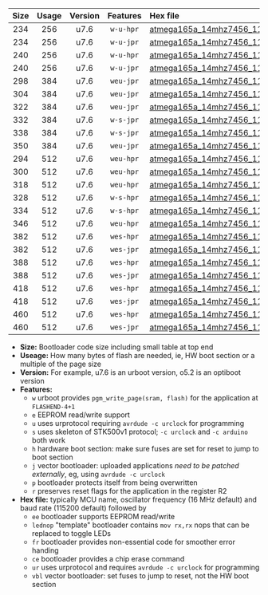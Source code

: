 |Size|Usage|Version|Features|Hex file|
|:-:|:-:|:-:|:-:|:--|
|234|256|u7.6|`w-u-hpr`|[atmega165a_14mhz7456_115200bps_ur.hex](https://raw.githubusercontent.com/stefanrueger/urboot/main/atmega165a_14mhz7456_115200bps_ur.hex)|
|234|256|u7.6|`w-u-jpr`|[atmega165a_14mhz7456_115200bps_ur_vbl.hex](https://raw.githubusercontent.com/stefanrueger/urboot/main/atmega165a_14mhz7456_115200bps_ur_vbl.hex)|
|240|256|u7.6|`w-u-hpr`|[atmega165a_14mhz7456_115200bps_lednop_ur.hex](https://raw.githubusercontent.com/stefanrueger/urboot/main/atmega165a_14mhz7456_115200bps_lednop_ur.hex)|
|240|256|u7.6|`w-u-jpr`|[atmega165a_14mhz7456_115200bps_lednop_ur_vbl.hex](https://raw.githubusercontent.com/stefanrueger/urboot/main/atmega165a_14mhz7456_115200bps_lednop_ur_vbl.hex)|
|298|384|u7.6|`weu-jpr`|[atmega165a_14mhz7456_115200bps_ee_ur_vbl.hex](https://raw.githubusercontent.com/stefanrueger/urboot/main/atmega165a_14mhz7456_115200bps_ee_ur_vbl.hex)|
|304|384|u7.6|`weu-jpr`|[atmega165a_14mhz7456_115200bps_ee_lednop_ur_vbl.hex](https://raw.githubusercontent.com/stefanrueger/urboot/main/atmega165a_14mhz7456_115200bps_ee_lednop_ur_vbl.hex)|
|322|384|u7.6|`weu-jpr`|[atmega165a_14mhz7456_115200bps_ee_lednop_fr_ur_vbl.hex](https://raw.githubusercontent.com/stefanrueger/urboot/main/atmega165a_14mhz7456_115200bps_ee_lednop_fr_ur_vbl.hex)|
|332|384|u7.6|`w-s-jpr`|[atmega165a_14mhz7456_115200bps_vbl.hex](https://raw.githubusercontent.com/stefanrueger/urboot/main/atmega165a_14mhz7456_115200bps_vbl.hex)|
|338|384|u7.6|`w-s-jpr`|[atmega165a_14mhz7456_115200bps_lednop_vbl.hex](https://raw.githubusercontent.com/stefanrueger/urboot/main/atmega165a_14mhz7456_115200bps_lednop_vbl.hex)|
|350|384|u7.6|`weu-jpr`|[atmega165a_14mhz7456_115200bps_ee_lednop_fr_ce_ur_vbl.hex](https://raw.githubusercontent.com/stefanrueger/urboot/main/atmega165a_14mhz7456_115200bps_ee_lednop_fr_ce_ur_vbl.hex)|
|294|512|u7.6|`weu-hpr`|[atmega165a_14mhz7456_115200bps_ee_ur.hex](https://raw.githubusercontent.com/stefanrueger/urboot/main/atmega165a_14mhz7456_115200bps_ee_ur.hex)|
|300|512|u7.6|`weu-hpr`|[atmega165a_14mhz7456_115200bps_ee_lednop_ur.hex](https://raw.githubusercontent.com/stefanrueger/urboot/main/atmega165a_14mhz7456_115200bps_ee_lednop_ur.hex)|
|318|512|u7.6|`weu-hpr`|[atmega165a_14mhz7456_115200bps_ee_lednop_fr_ur.hex](https://raw.githubusercontent.com/stefanrueger/urboot/main/atmega165a_14mhz7456_115200bps_ee_lednop_fr_ur.hex)|
|328|512|u7.6|`w-s-hpr`|[atmega165a_14mhz7456_115200bps.hex](https://raw.githubusercontent.com/stefanrueger/urboot/main/atmega165a_14mhz7456_115200bps.hex)|
|334|512|u7.6|`w-s-hpr`|[atmega165a_14mhz7456_115200bps_lednop.hex](https://raw.githubusercontent.com/stefanrueger/urboot/main/atmega165a_14mhz7456_115200bps_lednop.hex)|
|346|512|u7.6|`weu-hpr`|[atmega165a_14mhz7456_115200bps_ee_lednop_fr_ce_ur.hex](https://raw.githubusercontent.com/stefanrueger/urboot/main/atmega165a_14mhz7456_115200bps_ee_lednop_fr_ce_ur.hex)|
|382|512|u7.6|`wes-hpr`|[atmega165a_14mhz7456_115200bps_ee.hex](https://raw.githubusercontent.com/stefanrueger/urboot/main/atmega165a_14mhz7456_115200bps_ee.hex)|
|382|512|u7.6|`wes-jpr`|[atmega165a_14mhz7456_115200bps_ee_vbl.hex](https://raw.githubusercontent.com/stefanrueger/urboot/main/atmega165a_14mhz7456_115200bps_ee_vbl.hex)|
|388|512|u7.6|`wes-hpr`|[atmega165a_14mhz7456_115200bps_ee_lednop.hex](https://raw.githubusercontent.com/stefanrueger/urboot/main/atmega165a_14mhz7456_115200bps_ee_lednop.hex)|
|388|512|u7.6|`wes-jpr`|[atmega165a_14mhz7456_115200bps_ee_lednop_vbl.hex](https://raw.githubusercontent.com/stefanrueger/urboot/main/atmega165a_14mhz7456_115200bps_ee_lednop_vbl.hex)|
|418|512|u7.6|`wes-hpr`|[atmega165a_14mhz7456_115200bps_ee_lednop_fr.hex](https://raw.githubusercontent.com/stefanrueger/urboot/main/atmega165a_14mhz7456_115200bps_ee_lednop_fr.hex)|
|418|512|u7.6|`wes-jpr`|[atmega165a_14mhz7456_115200bps_ee_lednop_fr_vbl.hex](https://raw.githubusercontent.com/stefanrueger/urboot/main/atmega165a_14mhz7456_115200bps_ee_lednop_fr_vbl.hex)|
|460|512|u7.6|`wes-hpr`|[atmega165a_14mhz7456_115200bps_ee_lednop_fr_ce.hex](https://raw.githubusercontent.com/stefanrueger/urboot/main/atmega165a_14mhz7456_115200bps_ee_lednop_fr_ce.hex)|
|460|512|u7.6|`wes-jpr`|[atmega165a_14mhz7456_115200bps_ee_lednop_fr_ce_vbl.hex](https://raw.githubusercontent.com/stefanrueger/urboot/main/atmega165a_14mhz7456_115200bps_ee_lednop_fr_ce_vbl.hex)|

- **Size:** Bootloader code size including small table at top end
- **Useage:** How many bytes of flash are needed, ie, HW boot section or a multiple of the page size
- **Version:** For example, u7.6 is an urboot version, o5.2 is an optiboot version
- **Features:**
  + `w` urboot provides `pgm_write_page(sram, flash)` for the application at `FLASHEND-4+1`
  + `e` EEPROM read/write support
  + `u` uses urprotocol requiring `avrdude -c urclock` for programming
  + `s` uses skeleton of STK500v1 protocol; `-c urclock` and `-c arduino` both work
  + `h` hardware boot section: make sure fuses are set for reset to jump to boot section
  + `j` vector bootloader: uploaded applications *need to be patched externally*, eg, using `avrdude -c urclock`
  + `p` bootloader protects itself from being overwritten
  + `r` preserves reset flags for the application in the register R2
- **Hex file:** typically MCU name, oscillator frequency (16 MHz default) and baud rate (115200 default) followed by
  + `ee` bootloader supports EEPROM read/write
  + `lednop` "template" bootloader contains `mov rx,rx` nops that can be replaced to toggle LEDs
  + `fr` bootloader provides non-essential code for smoother error handing
  + `ce` bootloader provides a chip erase command
  + `ur` uses urprotocol and requires `avrdude -c urclock` for programming
  + `vbl` vector bootloader: set fuses to jump to reset, not the HW boot section
